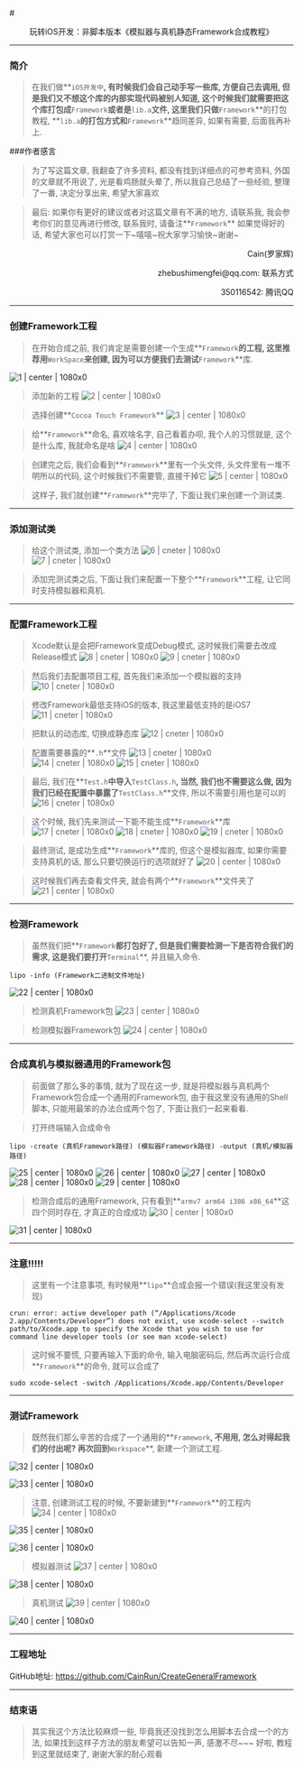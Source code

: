 #<center>玩转iOS开发：非脚本版本《模拟器与真机静态Framework合成教程》</center>



---
### 简介

> 在我们做**`iOS开发中`**, 有时候我们会自己动手写一些库, 方便自己去调用, 但是我们又不想这个库的内部实现代码被别人知道, 这个时候我们就需要把这个库打包成**`Framework`**或者是**`lib.a`**文件, 这里我们只做**`Framework`**的打包教程, **`lib.a`**的打包方式和**`Framework`**趋同差异, 如果有需要, 后面我再补上.

###作者感言
> 为了写这篇文章, 我翻查了许多资料, 都没有找到详细点的可参考资料, 外国的文章就不用说了, 光是看鸡肠就头晕了, 所以我自己总结了一些经验, 整理了一番, 决定分享出来, 希望大家喜欢



> 最后:
> 如果你有更好的建议或者对这篇文章有不满的地方, 请联系我, 我会参考你们的意见再进行修改, 联系我时, 请备注**`Framework`** 如果觉得好的话, 希望大家也可以打赏一下~嘻嘻~祝大家学习愉快~谢谢~
>

<p align="right">Cain(罗家辉)</p>
<p align="right">zhebushimengfei@qq.com: 联系方式</p>
<p align="right">350116542: 腾讯QQ</p>

---
### 创建Framework工程
> 在开始合成之前, 我们肯定是需要创建一个生成**`Framework`**的工程, 这里推荐用**`WorkSpace`**来创建, 因为可以方便我们去测试**`Framework`**库.

![1 | center | 1080x0](https://github.com/CainRun/CreateGeneralFramework/blob/master/NotAggregateFramework/images/1.png)

> 添加新的工程
> ![2 | center | 1080x0](https://github.com/CainRun/CreateGeneralFramework/blob/master/NotAggregateFramework/images/2.png)



> 选择创建**`Cocoa Touch Framework`**
> ![3 | center | 1080x0](https://github.com/CainRun/CreateGeneralFramework/blob/master/NotAggregateFramework/images/3.png)



>给**`Framework`**命名, 喜欢啥名字, 自己看着办呗, 我个人的习惯就是, 这个是什么库, 我就命名是啥
>![4 | center | 1080x0](https://github.com/CainRun/CreateGeneralFramework/blob/master/NotAggregateFramework/images/4.png)



> 创建完之后, 我们会看到**`Framework`**里有一个头文件, 头文件里有一堆不明所以的代码, 这个时候我们不需要管, 直接干掉它
> ![5 | center | 1080x0](https://github.com/CainRun/CreateGeneralFramework/blob/master/NotAggregateFramework/images/5.png)



> 这样子, 我们就创建**`Framework`**完毕了, 下面让我们来创建一个测试类.

---
### 添加测试类

> 给这个测试类, 添加一个类方法
> ![6 | cneter | 1080x0](https://github.com/CainRun/CreateGeneralFramework/blob/master/NotAggregateFramework/images/6.png)
> ![7 | cneter | 1080x0](https://github.com/CainRun/CreateGeneralFramework/blob/master/NotAggregateFramework/images/7.png)



> 添加完测试类之后, 下面让我们来配置一下整个**`Framework`**工程, 让它同时支持模拟器和真机.

---
### 配置Framework工程

> Xcode默认是会把Framework变成Debug模式, 这时候我们需要去改成Release模式
> ![8 | cneter | 1080x0](https://github.com/CainRun/CreateGeneralFramework/blob/master/NotAggregateFramework/images/8.png)
> ![9 | cneter | 1080x0](https://github.com/CainRun/CreateGeneralFramework/blob/master/NotAggregateFramework/images/9.png)



> 然后我们去配置项目工程, 首先我们来添加一个模拟器的支持
> ![10 | cneter | 1080x0](https://github.com/CainRun/CreateGeneralFramework/blob/master/NotAggregateFramework/images/10.png)



> 修改Framework最低支持iOS的版本, 我这里最低支持的是iOS7
> ![11 | cneter | 1080x0](https://github.com/CainRun/CreateGeneralFramework/blob/master/NotAggregateFramework/images/11.png)



> 把默认的动态库, 切换成静态库
> ![12 | cneter | 1080x0](https://github.com/CainRun/CreateGeneralFramework/blob/master/NotAggregateFramework/images/12.png)



> 配置需要暴露的**`.h`**文件
> ![13 | cneter | 1080x0](https://github.com/CainRun/CreateGeneralFramework/blob/master/NotAggregateFramework/images/13.png)
> ![14 | cneter | 1080x0](https://github.com/CainRun/CreateGeneralFramework/blob/master/NotAggregateFramework/images/14.png)
> ![15 | cneter | 1080x0](https://github.com/CainRun/CreateGeneralFramework/blob/master/NotAggregateFramework/images/15.png)



> 最后, 我们在**`Test.h`**中导入**`TestClass.h`**, 当然, 我们也不需要这么做, 因为我们已经在配置中暴露了**`TestClass.h`**文件, 所以不需要引用也是可以的
> ![16 | cneter | 1080x0](https://github.com/CainRun/CreateGeneralFramework/blob/master/NotAggregateFramework/images/16.png)



> 这个时候, 我们先来测试一下能不能生成**`Framework`**库
> ![17 | cneter | 1080x0](https://github.com/CainRun/CreateGeneralFramework/blob/master/NotAggregateFramework/images/17.png)
> ![18 | cneter | 1080x0](https://github.com/CainRun/CreateGeneralFramework/blob/master/NotAggregateFramework/images/18.png)
> ![19 | cneter | 1080x0](https://github.com/CainRun/CreateGeneralFramework/blob/master/NotAggregateFramework/images/19.png)



> 最终测试, 是成功生成**`Framework`**库的, 但这个是模拟器库, 如果你需要支持真机的话, 那么只要切换运行的选项就好了
> ![20 | center | 1080x0](https://github.com/CainRun/CreateGeneralFramework/blob/master/NotAggregateFramework/images/20.png)



> 这时候我们再去查看文件夹, 就会有两个**`Framework`**文件夹了
> ![21 | center | 1080x0](https://github.com/CainRun/CreateGeneralFramework/blob/master/NotAggregateFramework/images/21.png)

---
### 检测Framework

> 虽然我们把**`Framework`**都打包好了, 但是我们需要检测一下是否符合我们的需求, 这是我们要打开**`Terminal`**, 并且输入命令.
```
lipo -info (Framework二进制文件地址)
```

![22 | center | 1080x0](https://github.com/CainRun/CreateGeneralFramework/blob/master/NotAggregateFramework/images/22.png)

> 检测真机Framework包
> ![23 | center | 1080x0](https://github.com/CainRun/CreateGeneralFramework/blob/master/NotAggregateFramework/images/23.png)



> 检测模拟器Framework包
> ![24 | center | 1080x0](https://github.com/CainRun/CreateGeneralFramework/blob/master/NotAggregateFramework/images/24.png)

---
### 合成真机与模拟器通用的Framework包

> 前面做了那么多的事情, 就为了现在这一步, 就是将模拟器与真机两个Framework包合成一个通用的Framework包, 由于我这里没有通用的Shell脚本, 只能用最笨的办法合成两个包了, 下面让我们一起来看看.



> 打开终端输入合成命令
```
lipo -create (真机Framework路径) (模拟器Framework路径) -output (真机/模拟器路径)
```

![25 | center | 1080x0](https://github.com/CainRun/CreateGeneralFramework/blob/master/NotAggregateFramework/images/25.png)
![26 | center | 1080x0](https://github.com/CainRun/CreateGeneralFramework/blob/master/NotAggregateFramework/images/26.png)
![27 | center | 1080x0](https://github.com/CainRun/CreateGeneralFramework/blob/master/NotAggregateFramework/images/27.png)
![28 | center | 1080x0](https://github.com/CainRun/CreateGeneralFramework/blob/master/NotAggregateFramework/images/28.png)
![29 | center | 1080x0](https://github.com/CainRun/CreateGeneralFramework/blob/master/NotAggregateFramework/images/29.png)

> 检测合成后的通用Framework, 只有看到**`armv7 arm64 i386 x86_64`**这四个同时存在, 才真正的合成成功
> ![30 | center | 1080x0](https://github.com/CainRun/CreateGeneralFramework/blob/master/NotAggregateFramework/images/30.png)

![31 | center | 1080x0](https://github.com/CainRun/CreateGeneralFramework/blob/master/NotAggregateFramework/images/31.png)

---
### 注意!!!!!
> 这里有一个注意事项, 有时候用**`lipo`**合成会报一个错误(我这里没有发现)

```
crun: error: active developer path (“/Applications/Xcode 2.app/Contents/Developer”) does not exist, use xcode-select --switch path/to/Xcode.app to specify the Xcode that you wish to use for command line developer tools (or see man xcode-select)
```

> 这时候不要慌, 只要再输入下面的命令, 输入电脑密码后, 然后再次运行合成**`Framework`**的命令, 就可以合成了

```
sudo xcode-select -switch /Applications/Xcode.app/Contents/Developer
```

---
### 测试Framework
> 既然我们那么辛苦的合成了一个通用的**`Framework`**, 不用用, 怎么对得起我们的付出呢? 再次回到**`Workspace`**, 新建一个测试工程.

![32 | center | 1080x0](https://github.com/CainRun/CreateGeneralFramework/blob/master/NotAggregateFramework/images/32.png)

![33 | center | 1080x0](https://github.com/CainRun/CreateGeneralFramework/blob/master/NotAggregateFramework/images/33.png)

> 注意, 创建测试工程的时候, 不要新建到**`Framework`**的工程内
> ![34 | center | 1080x0](https://github.com/CainRun/CreateGeneralFramework/blob/master/NotAggregateFramework/images/34.png)

![35 | center | 1080x0](https://github.com/CainRun/CreateGeneralFramework/blob/master/NotAggregateFramework/images/35.png)

![36 | center | 1080x0](https://github.com/CainRun/CreateGeneralFramework/blob/master/NotAggregateFramework/images/36.png)

> 模拟器测试
> ![37 | center | 1080x0](https://github.com/CainRun/CreateGeneralFramework/blob/master/NotAggregateFramework/images/37.png)

![38 | center | 1080x0](https://github.com/CainRun/CreateGeneralFramework/blob/master/NotAggregateFramework/images/38.png)

> 真机测试
> ![39 | center | 1080x0](https://github.com/CainRun/CreateGeneralFramework/blob/master/NotAggregateFramework/images/39.png)

![40 | center | 1080x0](https://github.com/CainRun/CreateGeneralFramework/blob/master/NotAggregateFramework/images/40.png)

---
### 工程地址

GitHub地址: https://github.com/CainRun/CreateGeneralFramework

---
### 结束语
> 其实我这个方法比较麻烦一些, 毕竟我还没找到怎么用脚本去合成一个的方法, 如果找到这样子方法的朋友希望可以告知一声, 感激不尽~~~
> 好啦, 教程到这里就结束了, 谢谢大家的耐心观看

